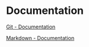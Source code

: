 # Documentation

[Git - Documentation](https://git-scm.com/doc)

[Markdown - Documentation](https://guides.github.com/features/mastering-markdown)
